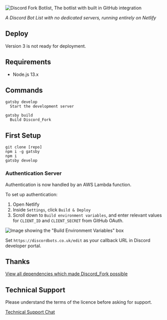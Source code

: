 ![Discord Fork Botlist, The botlist with built in GitHub integration](/.github/header.png)

_A Discord Bot List with no dedicated servers, running entirely on Netlify_

## Deploy
Version 3 is not ready for deployment.
<!-- - [![Deploy to Netlify](https://www.netlify.com/img/deploy/button.svg)](https://app.netlify.com/start/deploy?repository=https://github.com/terminal/discord_fork)
  - By creating a fork, you accept the terms of the LICENCE.
- [View builds](https://app.netlify.com/sites/discordbots/deploys) -->

## Requirements
- Node.js 13.x

## Commands
```
gatsby develop
  Start the development server

gatsby build
  Build Discord_Fork
```

## First Setup
```
git clone [repo]
npm i -g gatsby
npm i
gatsby develop
```

### Authentication Server
Authentication is now handled by an AWS Lambda function.

To set up authentication:

1. Open Netlify
2. Inside `Settings`, click `Build & Deploy`
3. Scroll down to `Build environment variables`, and enter relevant values for `CLIENT_ID` and `CLIENT_SECRET` from GitHub OAuth.

![Image showing the "Build Environment Variables" box](/.github/env.png)

Set `https://discordbots.co.uk/edit` as your callback URL in Discord developer portal.

## Thanks
[View all dependencies which made Discord_Fork possible](https://github.com/Terminal/Discord_Fork/network/dependencies)

## Technical Support
Please understand the terms of the licence before asking for support.

[Technical Support Chat](https://discord.gg/8uC6aKZ)

